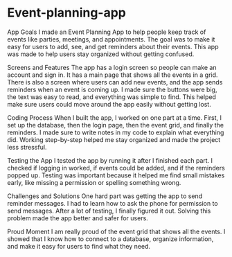 # Event-planning-app

App Goals
I made an Event Planning App to help people keep track of events like parties, meetings, and appointments. The goal was to make it easy for users to add, see, and get reminders about their events. This app was made to help users stay organized without getting confused.

Screens and Features
The app has a login screen so people can make an account and sign in. It has a main page that shows all the events in a grid. There is also a screen where users can add new events, and the app sends reminders when an event is coming up. I made sure the buttons were big, the text was easy to read, and everything was simple to find. This helped make sure users could move around the app easily without getting lost.

Coding Process
When I built the app, I worked on one part at a time. First, I set up the database, then the login page, then the event grid, and finally the reminders. I made sure to write notes in my code to explain what everything did. Working step-by-step helped me stay organized and made the project less stressful.

Testing the App
I tested the app by running it after I finished each part. I checked if logging in worked, if events could be added, and if the reminders popped up. Testing was important because it helped me find small mistakes early, like missing a permission or spelling something wrong.

Challenges and Solutions
One hard part was getting the app to send reminder messages. I had to learn how to ask the phone for permission to send messages. After a lot of testing, I finally figured it out. Solving this problem made the app better and safer for users.

Proud Moment
I am really proud of the event grid that shows all the events. I showed that I know how to connect to a database, organize information, and make it easy for users to find what they need.


